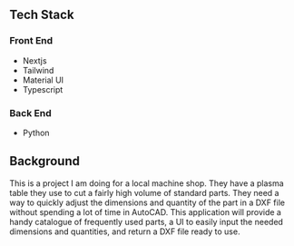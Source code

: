 
## Tech Stack
### Front End
* Nextjs
* Tailwind
* Material UI
* Typescript 
### Back End
* Python

## Background

This is a project I am doing for a local machine shop. They have a plasma table they use to cut a fairly high volume of standard parts. They need a way to quickly adjust the dimensions and quantity of the part in a DXF file without spending a lot of time in AutoCAD. This application will provide a handy catalogue of frequently used parts, a UI to easily input the needed dimensions and quantities, and return a DXF file ready to use.
